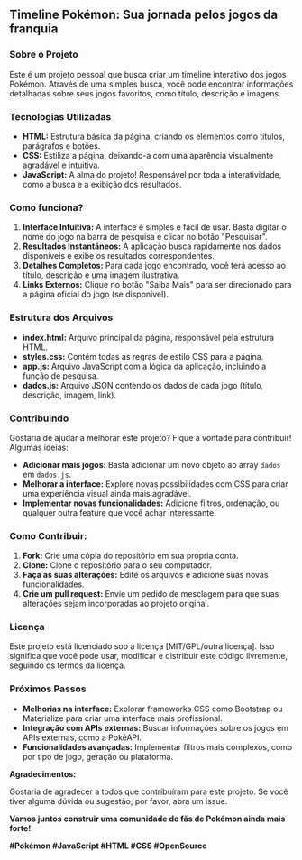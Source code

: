 ## Timeline Pokémon: Sua jornada pelos jogos da franquia

### Sobre o Projeto

Este é um projeto pessoal que busca criar um timeline interativo dos jogos Pokémon. Através de uma simples busca, você pode encontrar informações detalhadas sobre seus jogos favoritos, como título, descrição e imagens.

### Tecnologias Utilizadas

* **HTML:** Estrutura básica da página, criando os elementos como títulos, parágrafos e botões.
* **CSS:** Estiliza a página, deixando-a com uma aparência visualmente agradável e intuitiva.
* **JavaScript:** A alma do projeto! Responsável por toda a interatividade, como a busca e a exibição dos resultados.

### Como funciona?

1. **Interface Intuitiva:** A interface é simples e fácil de usar. Basta digitar o nome do jogo na barra de pesquisa e clicar no botão "Pesquisar".
2. **Resultados Instantâneos:** A aplicação busca rapidamente nos dados disponíveis e exibe os resultados correspondentes.
3. **Detalhes Completos:** Para cada jogo encontrado, você terá acesso ao título, descrição e uma imagem ilustrativa.
4. **Links Externos:** Clique no botão "Saiba Mais" para ser direcionado para a página oficial do jogo (se disponível).

### Estrutura dos Arquivos

* **index.html:** Arquivo principal da página, responsável pela estrutura HTML.
* **styles.css:** Contém todas as regras de estilo CSS para a página.
* **app.js:** Arquivo JavaScript com a lógica da aplicação, incluindo a função de pesquisa.
* **dados.js:** Arquivo JSON contendo os dados de cada jogo (título, descrição, imagem, link).

### Contribuindo

Gostaria de ajudar a melhorar este projeto? Fique à vontade para contribuir! Algumas ideias:

* **Adicionar mais jogos:** Basta adicionar um novo objeto ao array `dados` em `dados.js`.
* **Melhorar a interface:** Explore novas possibilidades com CSS para criar uma experiência visual ainda mais agradável.
* **Implementar novas funcionalidades:** Adicione filtros, ordenação, ou qualquer outra feature que você achar interessante.

### Como Contribuir:

1. **Fork:** Crie uma cópia do repositório em sua própria conta.
2. **Clone:** Clone o repositório para o seu computador.
3. **Faça as suas alterações:** Edite os arquivos e adicione suas novas funcionalidades.
4. **Crie um pull request:** Envie um pedido de mesclagem para que suas alterações sejam incorporadas ao projeto original.

### Licença

Este projeto está licenciado sob a licença [MIT/GPL/outra licença]. Isso significa que você pode usar, modificar e distribuir este código livremente, seguindo os termos da licença.

### Próximos Passos

* **Melhorias na interface:** Explorar frameworks CSS como Bootstrap ou Materialize para criar uma interface mais profissional.
* **Integração com APIs externas:** Buscar informações sobre os jogos em APIs externas, como a PokéAPI.
* **Funcionalidades avançadas:** Implementar filtros mais complexos, como por tipo de jogo, geração ou plataforma.

**Agradecimentos:**

Gostaria de agradecer a todos que contribuíram para este projeto. Se você tiver alguma dúvida ou sugestão, por favor, abra um issue.

**Vamos juntos construir uma comunidade de fãs de Pokémon ainda mais forte!**

**#Pokémon #JavaScript #HTML #CSS #OpenSource**
